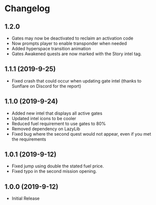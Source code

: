 # Changelog

## 1.2.0

- Gates may now be deactivated to reclaim an activation code
- Now prompts player to enable transponder when needed
- Added hyperspace transition animation
- Gates Awakened quests are now marked with the Story intel tag.

## 1.1.1 (2019-9-25)
- Fixed crash that could occur when updating gate intel (thanks to Sunflare on Discord for the report)

## 1.1.0 (2019-9-24)

- Added new intel that displays all active gates
- Updated intel icons to be cooler
- Reduced fuel requirement to use gates to 80%
- Removed dependency on LazyLib
- Fixed bug where the second quest would not appear, even if you met the requirements

## 1.0.1 (2019-9-12)

- Fixed jump using double the stated fuel price.
- Fixed typo in the second mission opening.

## 1.0.0 (2019-9-12)

- Initial Release
